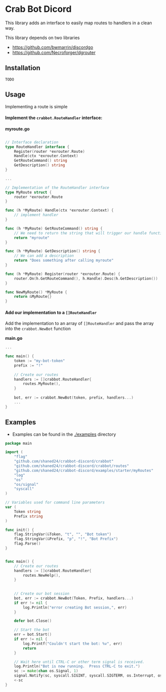 # Crab Bot Dicord

This library adds an interface to easily map routes to handlers
in a clean way.

This library depends on two libraries

- https://github.com/bwmarrin/discordgo
- https://github.com/Necroforger/dgrouter

## Installation

`TODO`

## Usage

Implementing a route is simple 

#### Implement the `crabbot.RouteHandler` interface:

**myroute.go**
```go

// Interface declaration
type RouteHandler interface {
	Register(router *exrouter.Route)
	Handle(ctx *exrouter.Context)
	GetRouteCommand() string
	GetDescription() string
}

...

// Implementation of the RouteHandler interface
type MyRoute struct {
	router *exrouter.Route
}

func (h *MyRoute) Handle(ctx *exrouter.Context) {
	// implement handler
}

func (h *MyRoute) GetRouteCommand() string {
	// We need to return the string that will trigger our handle function
	return "myroute"
}

func (h *MyRoute) GetDescription() string {
	// We can add a description 
	return "Does something after calling myroute"
}

func (h *MyRoute) Register(router *exrouter.Route) {
	router.On(h.GetRouteCommand(), h.Handle).Desc(h.GetDescription())
}

func NewMyRoute() *MyRoute {
	return &MyRoute{}
}
```

#### Add our implementation to a `[]RouteHandler`

Add the implementation to an array of `[]RouteHandler` and pass the array into the `crabbot.NewBot` function

**main.go**
```go
...

func main() {
    token := "my-bot-token"
    prefix := "!"
	
    // Create our routes
    handlers := []crabbot.RouteHandler{
        routes.MyRoute(),
    }
    
    bot, err := crabbot.NewBot(token, prefix, handlers...)
    ...
}
```


## Examples

- Examples can be found in the [./examples](https://github.com/shaned24/crabbot-discord/tree/master/examples/) directory
```go
package main

import (
	"flag"
	"github.com/shaned24/crabbot-discord/crabbot"
	"github.com/shaned24/crabbot-discord/crabbot/routes"
	"github.com/shaned24/crabbot-discord/examples/starter/myRoutes"
	"log"
	"os"
	"os/signal"
	"syscall"
)

// Variables used for command line parameters
var (
	Token string
	Prefix string
)

func init() {
	flag.StringVar(&Token, "t", "", "Bot token")
	flag.StringVar(&Prefix, "p", "!", "Bot Prefix")
	flag.Parse()
}


func main() {
	// Create our routes
	handlers := []crabbot.RouteHandler{
		routes.NewHelp(),
	}
    
	
	// Create our bot session
	bot, err := crabbot.NewBot(Token, Prefix, handlers...)
	if err != nil {
		log.Println("error creating Bot session,", err)
	}

	defer bot.Close()

    // Start the bot
	err = bot.Start()
	if err != nil {
		log.Printf("Couldn't start the bot: %v", err)
		return
	}

	// Wait here until CTRL-C or other term signal is received.
	log.Println("Bot is now running.  Press CTRL-C to exit.")
	sc := make(chan os.Signal, 1)
	signal.Notify(sc, syscall.SIGINT, syscall.SIGTERM, os.Interrupt, os.Kill)
	<-sc
}
```